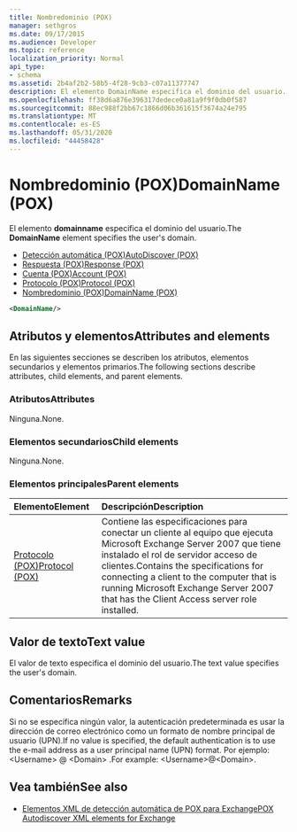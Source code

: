 ```yaml
---
title: Nombredominio (POX)
manager: sethgros
ms.date: 09/17/2015
ms.audience: Developer
ms.topic: reference
localization_priority: Normal
api_type:
- schema
ms.assetid: 2b4af2b2-58b5-4f28-9cb3-c07a11377747
description: El elemento DomainName especifica el dominio del usuario.
ms.openlocfilehash: ff38d6a876e396317dedece0a81a9f9f0db0f587
ms.sourcegitcommit: 88ec988f2bb67c1866d06b361615f3674a24e795
ms.translationtype: MT
ms.contentlocale: es-ES
ms.lasthandoff: 05/31/2020
ms.locfileid: "44458428"
---
```

# <a name="domainname-pox"></a><span data-ttu-id="b680f-103">Nombredominio (POX)</span><span class="sxs-lookup"><span data-stu-id="b680f-103">DomainName (POX)</span></span>

<span data-ttu-id="b680f-104">El elemento **domainname** especifica el dominio del usuario.</span><span class="sxs-lookup"><span data-stu-id="b680f-104">The **DomainName** element specifies the user's domain.</span></span> 
  
- [<span data-ttu-id="b680f-105">Detección automática (POX)</span><span class="sxs-lookup"><span data-stu-id="b680f-105">AutoDiscover (POX)</span></span>](autodiscover-pox.md)  
- [<span data-ttu-id="b680f-106">Respuesta (POX)</span><span class="sxs-lookup"><span data-stu-id="b680f-106">Response (POX)</span></span>](response-pox.md)  
- [<span data-ttu-id="b680f-107">Cuenta (POX)</span><span class="sxs-lookup"><span data-stu-id="b680f-107">Account (POX)</span></span>](account-pox.md) 
- [<span data-ttu-id="b680f-108">Protocolo (POX)</span><span class="sxs-lookup"><span data-stu-id="b680f-108">Protocol (POX)</span></span>](protocol-pox.md) 
- [<span data-ttu-id="b680f-109">Nombredominio (POX)</span><span class="sxs-lookup"><span data-stu-id="b680f-109">DomainName (POX)</span></span>](domainname-pox.md)
  
```xml
<DomainName/>
```

## <a name="attributes-and-elements"></a><span data-ttu-id="b680f-110">Atributos y elementos</span><span class="sxs-lookup"><span data-stu-id="b680f-110">Attributes and elements</span></span>

<span data-ttu-id="b680f-111">En las siguientes secciones se describen los atributos, elementos secundarios y elementos primarios.</span><span class="sxs-lookup"><span data-stu-id="b680f-111">The following sections describe attributes, child elements, and parent elements.</span></span>
  
### <a name="attributes"></a><span data-ttu-id="b680f-112">Atributos</span><span class="sxs-lookup"><span data-stu-id="b680f-112">Attributes</span></span>

<span data-ttu-id="b680f-113">Ninguna.</span><span class="sxs-lookup"><span data-stu-id="b680f-113">None.</span></span>
  
### <a name="child-elements"></a><span data-ttu-id="b680f-114">Elementos secundarios</span><span class="sxs-lookup"><span data-stu-id="b680f-114">Child elements</span></span>

<span data-ttu-id="b680f-115">Ninguna.</span><span class="sxs-lookup"><span data-stu-id="b680f-115">None.</span></span>
  
### <a name="parent-elements"></a><span data-ttu-id="b680f-116">Elementos principales</span><span class="sxs-lookup"><span data-stu-id="b680f-116">Parent elements</span></span>

|<span data-ttu-id="b680f-117">**Elemento**</span><span class="sxs-lookup"><span data-stu-id="b680f-117">**Element**</span></span>|<span data-ttu-id="b680f-118">**Descripción**</span><span class="sxs-lookup"><span data-stu-id="b680f-118">**Description**</span></span>|
|:-----|:-----|
|[<span data-ttu-id="b680f-119">Protocolo (POX)</span><span class="sxs-lookup"><span data-stu-id="b680f-119">Protocol (POX)</span></span>](protocol-pox.md) <br/> |<span data-ttu-id="b680f-120">Contiene las especificaciones para conectar un cliente al equipo que ejecuta Microsoft Exchange Server 2007 que tiene instalado el rol de servidor acceso de clientes.</span><span class="sxs-lookup"><span data-stu-id="b680f-120">Contains the specifications for connecting a client to the computer that is running Microsoft Exchange Server 2007 that has the Client Access server role installed.</span></span>  <br/> |
   
## <a name="text-value"></a><span data-ttu-id="b680f-121">Valor de texto</span><span class="sxs-lookup"><span data-stu-id="b680f-121">Text value</span></span>

<span data-ttu-id="b680f-122">El valor de texto especifica el dominio del usuario.</span><span class="sxs-lookup"><span data-stu-id="b680f-122">The text value specifies the user's domain.</span></span>
  
## <a name="remarks"></a><span data-ttu-id="b680f-123">Comentarios</span><span class="sxs-lookup"><span data-stu-id="b680f-123">Remarks</span></span>

<span data-ttu-id="b680f-124">Si no se especifica ningún valor, la autenticación predeterminada es usar la dirección de correo electrónico como un formato de nombre principal de usuario (UPN).</span><span class="sxs-lookup"><span data-stu-id="b680f-124">If no value is specified, the default authentication is to use the e-mail address as a user principal name (UPN) format.</span></span> <span data-ttu-id="b680f-125">Por ejemplo: \<Username\> @ \<Domain\> .</span><span class="sxs-lookup"><span data-stu-id="b680f-125">For example: \<Username\>@\<Domain\>.</span></span>
  
## <a name="see-also"></a><span data-ttu-id="b680f-126">Vea también</span><span class="sxs-lookup"><span data-stu-id="b680f-126">See also</span></span>

- [<span data-ttu-id="b680f-127">Elementos XML de detección automática de POX para Exchange</span><span class="sxs-lookup"><span data-stu-id="b680f-127">POX Autodiscover XML elements for Exchange</span></span>](pox-autodiscover-xml-elements-for-exchange.md)

